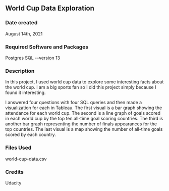 ## World Cup Data Exploration

### Date created
August 14th, 2021

### Required Software and Packages
Postgres SQL --version 13

### Description
In this project, I used world cup data to explore some interesting facts about the world cup. I am a big sports fan so I did this project simply because I found it interesting.

I answered four questions with four SQL queries and then made a visualization for each in Tableau. The first visual is a bar graph showing the attendance for each world cup. The second is a line graph of goals scored in each world cup by the top ten all-time goal scoring countries. The third is another bar graph representing the number of finals appearances for the top countries. The last visual is a map showing the number of all-time goals scored by each country.


### Files Used
world-cup-data.csv

### Credits
Udacity
